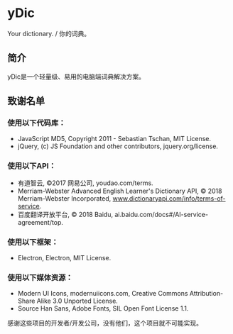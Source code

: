# yDic

Your dictionary. / 你的词典。

## 简介

yDic是一个轻量级、易用的电脑端词典解决方案。

## 致谢名单

### 使用以下代码库：
- JavaScript MD5, Copyright 2011 - Sebastian Tschan, MIT License.
- jQuery, (c) JS Foundation and other contributors, jquery.org/license.

### 使用以下API：
- 有道智云, ©2017 网易公司, youdao.com/terms.
- Merriam-Webster Advanced English Learner's Dictionary API, © 2018 Merriam-Webster Incorporated, www.dictionaryapi.com/info/terms-of-service.
- 百度翻译开放平台, © 2018 Baidu, ai.baidu.com/docs#/AI-service-agreement/top.

### 使用以下框架：
- Electron, Electron, MIT License.

### 使用以下媒体资源：
- Modern UI Icons, modernuiicons.com, Creative Commons Attribution-Share Alike 3.0 Unported License.
- Source Han Sans, Adobe Fonts, SIL Open Font License 1.1.

感谢这些项目的开发者/开发公司，没有他们，这个项目就不可能实现。